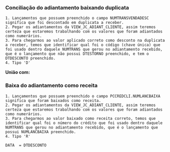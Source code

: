 ### Conciliação do adiantamento baixando duplicata
	1. Lançamentos que possuem preenchido o campo NUMTRANSVENDADESC significa que foi descontado em duplicata a receber.
	2. Pegar os adiantamentos da VIEW_JC_ADIANT_CLIENTE, assim teremos certeza que estaremos trabalhando com os valores que foram adiantados como numerários.
	3. Para chegarmos ao valor aplicado correto como desconto na duplicata a receber, temos que identificar qual foi o código (chave única) que foi usado dentro daquele NUMTRANS que gerou no adiantamento recebido, que é o lançamento que não possui DTESTORNO preenchido, e tem o DTDESCONTO preenchido.
	4. Tipo 'D'

**União com:**

### Baixa do adiantamento como receita
	1. Lançamentos que possuem preenchido o campo PCCREDCLI.NUMLANCBAIXA significa que foram baixados como receita.
	2. Pegar os adiantamentos da VIEW_JC_ADIANT_CLIENTE, assim teremos certeza que estaremos trabalhando com os valores que foram adiantados como numerários.
	3. Para chegarmos ao valor baixado como receita correto, temos que identificar qual foi o número do crédito que foi usado dentro daquele NUMTRANS que gerou no adiantamento recebido, que é o lançamento que possui NUMLANCBAIXA preenchido.
	4. Tipo 'R'

`DATA  = DTDESCONTO`
